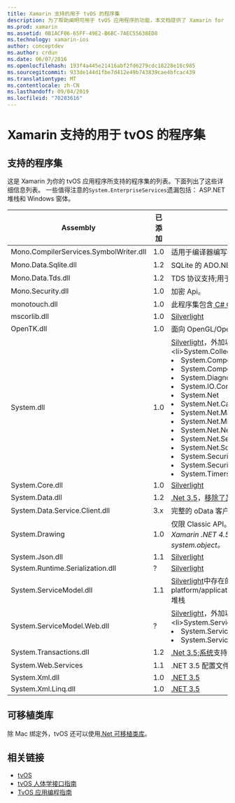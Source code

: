 ```yaml
---
title: Xamarin 支持的用于 tvOS 的程序集
description: 为了帮助阐明可用于 tvOS 应用程序的功能，本文档提供了 Xamarin for tvOS 开发支持的程序集列表。
ms.prod: xamarin
ms.assetid: 0B1ACF06-65FF-49E2-B6BC-7AEC55638ED8
ms.technology: xamarin-ios
author: conceptdev
ms.author: crdun
ms.date: 06/07/2016
ms.openlocfilehash: 193f4a445e21416abf2fd6279cdc18228e16c985
ms.sourcegitcommit: 933de144d1fbe7d412e49b743839cae4bfcac439
ms.translationtype: MT
ms.contentlocale: zh-CN
ms.lasthandoff: 09/04/2019
ms.locfileid: "70283616"
---
```

# <a name="assemblies-supported-by-xamarin-for-tvos"></a>Xamarin 支持的用于 tvOS 的程序集

## <a name="supported-assemblies"></a>支持的程序集

这是 Xamarin 为你的 tvOS 应用程序所支持的程序集的列表。下面列出了这些详细信息列表。  一些值得注意的`System.EnterpriseServices`遗漏包括： ASP.NET 堆栈和 Windows 窗体。

|Assembly|已添加|API 兼容性|
|---|---|---|
|Mono.CompilerServices.SymbolWriter.dll|1.0|适用于编译器编写器。|
|Mono.Data.Sqlite.dll|1.2|SQLite 的 ADO.NET 提供程序;请参阅[限制](~/ios/data-cloud/system.data.md)。|
|Mono.Data.Tds.dll|1.2|TDS 协议支持;用于[system.web](~/ios/data-cloud/system.data.md)中的[SqlClient](xref:System.Data.SqlClient)支持。|
|Mono.Security.dll|1.0|加密 Api。|
|monotouch.dll|1.0|此程序集包含[ C# CocoaTouch API 的绑定](https://docs.microsoft.com/dotnet/api/?view=xamarinios-10.8)。|
|mscorlib.dll|1.0|[Silverlight](https://msdn.microsoft.com/library/cc838194(VS.95).aspx)|
|OpenTK.dll|1.0|面向 OpenGL/OpenAL 对象的 Api，[扩展以提供 iPhone 设备支持](xref:OpenGLES)。|
|System.dll|1.0|[Silverlight](https://msdn.microsoft.com/library/cc838194(VS.95).aspx)，外加以下命名空间中的类型： <ul><li>System.Collections.Specialized</li> <li>System.ComponentModel</li> <li>System.ComponentModel.Design</li> <li>System.Diagnostics</li> <li>System.IO.Compression</li> <li>System.Net</li> <li>System.Net.Cache</li> <li>System.Net.Mail</li> <li>System.Net.Mime</li> <li>System.Net.NetworkInformation</li> <li>System.Net.Security</li> <li>System.Net.Sockets</li> <li>System.Security.Authentication</li> <li>System.Security.Cryptography</li> <li>System.Timers</li></ul>|
|System.Core.dll|1.0|[Silverlight](https://msdn.microsoft.com/library/cc838194(VS.95).aspx)|
|System.Data.dll|1.2|[.Net 3.5](https://msdn.microsoft.com/library/ms229335.aspx)，[移除了某些功能](~/ios/data-cloud/system.data.md)。|
|System.Data.Service.Client.dll|3.x|完整的 oData 客户端。|
|System.Drawing|1.0|仅限 Classic API。<br />_Xamarin .NET 4.5 或 Mobile framework 的 Unified API 不支持 system.object。_|
|System.Json.dll|1.1|[Silverlight](https://msdn.microsoft.com/library/cc838194(VS.95).aspx)|
|System.Runtime.Serialization.dll|?|[Silverlight](https://msdn.microsoft.com/library/cc838194(VS.95).aspx)|
|System.ServiceModel.dll|1.1|[Silverlight](https://msdn.microsoft.com/library/cc838194(VS.95).aspx)中存在的[WCF](http://docs.xamarin.com/guides/cross-platform/application_fundamentals/introduction_to_web_services)堆栈|
|System.ServiceModel.Web.dll|?|[Silverlight](https://msdn.microsoft.com/library/cc838194(VS.95).aspx)，外加以下命名空间中的类型： <ul><li>System</li><li>System.ServiceModel.Channels</li><li>System.ServiceModel.Description</li><li>System.ServiceModel.Web</li></ul>|
|System.Transactions.dll|1.2|[.Net 3.5](https://msdn.microsoft.com/library/ms229335.aspx);[系统](https://docs.microsoft.com/xamarin/ios/data-cloud/system.data)支持的一部分。|
|System.Web.Services|1.1|.NET 3.5 配置文件中的[基本 Web 服务](http://docs.xamarin.com/guides/cross-platform/application_fundamentals/introduction_to_web_services)，其中删除了服务器功能。|
|System.Xml.dll|1.0|[.NET 3.5](https://msdn.microsoft.com/library/ms229335.aspx)|
|System.Xml.Linq.dll|1.0|[.NET 3.5](https://msdn.microsoft.com/library/ms229335.aspx)|

<a name="Summary" />

## <a name="portable-class-libraries"></a>可移植类库

除 Mac 绑定外，tvOS 还可以使用[.Net 可移植类库](~/cross-platform/app-fundamentals/pcl.md)。

## <a name="related-links"></a>相关链接

- [tvOS](https://developer.apple.com/tvos/)
- [tvOS 人体学接口指南](https://developer.apple.com/tvos/human-interface-guidelines/)
- [TvOS 应用编程指南](https://developer.apple.com/library/prerelease/tvos/documentation/General/Conceptual/AppleTV_PG/)
